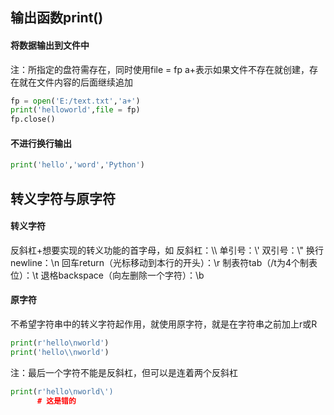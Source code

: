 ## 输出函数print()
#### 将数据输出到文件中
注：所指定的盘符需存在，同时使用file = fp
a+表示如果文件不存在就创建，存在就在文件内容的后面继续追加
```python
fp = open('E:/text.txt','a+')  
print('helloworld',file = fp)  
fp.close()
```
#### 不进行换行输出
```python
print('hello','word','Python')
```

## 转义字符与原字符
#### 转义字符
反斜杠+想要实现的转义功能的首字母，如
反斜杠：\\\\
单引号：\\'
双引号：\\"
换行newline：\\n
回车return（光标移动到本行的开头）：\\r
制表符tab（/t为4个制表位）：\\t
退格backspace（向左删除一个字符）：\\b

#### 原字符
不希望字符串中的转义字符起作用，就使用原字符，就是在字符串之前加上r或R
```python
print(r'hello\nworld')
print('hello\\nworld')
```
注：最后一个字符不能是反斜杠，但可以是连着两个反斜杠
```python
print(r'hello\nworld\')
	  # 这是错的
```